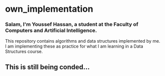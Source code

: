 # own_implementation
### Salam, I'm Youssef Hassan, a student at the Faculty of Computers and Artificial Intelligence.
This repository contains algorithms and data structures implemented by me.
I am implementing these as practice for what I am learning in a Data Structures course.
## This is still being conded...
